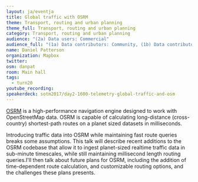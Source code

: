 ```yaml
---
layout: ja/eventja
title: Global traffic with OSRM
theme: Transport, routing and urban planning
theme_full: Transport, routing and urban planning
category: Transport, routing and urban planning
audience: "(2a) Data users: Commercial"
audience_full: "(1a) Data contributors: Community, (1b) Data contributors: Public administration (open data, data feedback...), (1c) Data contributors: Companies (data feedback, driven by need of data...), (2a) Data users: Commercial, (2b) Data users: Non-profit and public service, (2c) Data users: Personal"
name: Daniel Patterson
organization: Mapbox
twitter:
osm: danpat
room: Main hall
tags:
  - turn20
youtube_recording:
speakerdeck: sotm2017/day2-1600-telemetry-global-traffic-and-osm
---
```

[OSRM](www.project-osrm.org) is a high-performance navigation engine designed to work with OpenStreetMap data. OSRM is capable of calculating long-distance (cross-country) shortest-path routes on a planet sized datasets in milliseconds.

Introducing traffic data into OSRM while maintaining fast route queries breaks some assumptions. This talk will describe recent additions to the OSRM codebase that allow it to ingest planet-sized realtime traffic data in sub-minute timescales, while still maintaining millisecond length routing queries.I'll then talk about future plans for OSRM, including the addition of time-dependent route calculation, and customizable routing options, and the challenges these plans presents.

